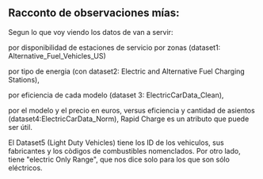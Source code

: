 ## Racconto de observaciones mías: 
Segun lo que voy viendo los datos de van a servir:

por disponibilidad de estaciones de servicio por zonas (dataset1: Alternative_Fuel_Vehicles_US) 

por tipo de energia (con dataset2: Electric and Alternative Fuel Charging Stations), 

por eficiencia de cada modelo (dataset 3: ElectricCarData_Clean), 

por el modelo y el precio en euros, versus eficiencia y cantidad de asientos (dataset4:ElectricCarData_Norm), Rapid Charge es un atributo que puede ser útil. 

El Dataset5 (Light Duty Vehicles) tiene los ID de los vehiculos, sus fabricantes y los còdigos de combustibles nomenclados. 
Por otro lado, tiene "electric Only Range", que nos dice solo para los que son sólo eléctricos.
